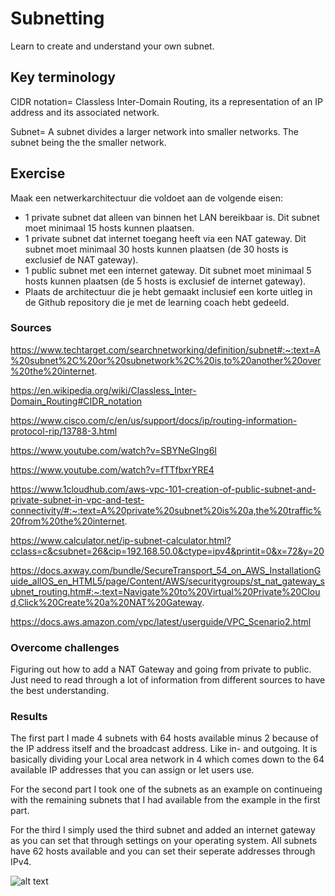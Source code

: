# Subnetting
Learn to create and understand your own subnet.

## Key terminology
CIDR notation= Classless Inter-Domain Routing, its a representation of an IP address and its associated network.

Subnet= A subnet divides a larger network into smaller networks. The subnet being the the smaller network.

## Exercise
Maak een netwerkarchitectuur die voldoet aan de volgende eisen:
- 1 private subnet dat alleen van binnen het LAN bereikbaar is. Dit subnet moet minimaal 15 hosts kunnen plaatsen.
- 1 private subnet dat internet toegang heeft via een NAT gateway. Dit subnet moet minimaal 30 hosts kunnen plaatsen (de 30 hosts is exclusief de NAT gateway).
- 1 public subnet met een internet gateway. Dit subnet moet minimaal 5 hosts    kunnen plaatsen (de 5 hosts is exclusief de internet gateway).
- Plaats de architectuur die je hebt gemaakt inclusief een korte uitleg in de Github repository die je met de learning coach hebt gedeeld.


### Sources
https://www.techtarget.com/searchnetworking/definition/subnet#:~:text=A%20subnet%2C%20or%20subnetwork%2C%20is,to%20another%20over%20the%20internet.

https://en.wikipedia.org/wiki/Classless_Inter-Domain_Routing#CIDR_notation

https://www.cisco.com/c/en/us/support/docs/ip/routing-information-protocol-rip/13788-3.html

https://www.youtube.com/watch?v=SBYNeGIng6I

https://www.youtube.com/watch?v=fTTfbxrYRE4

https://www.1cloudhub.com/aws-vpc-101-creation-of-public-subnet-and-private-subnet-in-vpc-and-test-connectivity/#:~:text=A%20private%20subnet%20is%20a,the%20traffic%20from%20the%20internet.

https://www.calculator.net/ip-subnet-calculator.html?cclass=c&csubnet=26&cip=192.168.50.0&ctype=ipv4&printit=0&x=72&y=20

https://docs.axway.com/bundle/SecureTransport_54_on_AWS_InstallationGuide_allOS_en_HTML5/page/Content/AWS/securitygroups/st_nat_gateway_subnet_routing.htm#:~:text=Navigate%20to%20Virtual%20Private%20Cloud,Click%20Create%20a%20NAT%20Gateway.

https://docs.aws.amazon.com/vpc/latest/userguide/VPC_Scenario2.html

### Overcome challenges
Figuring out how to add a NAT Gateway and going from private to public. Just need to read through a lot of information from different sources to have the best understanding.

### Results
The first part I made 4 subnets with 64 hosts available minus 2 because of the IP address itself and the broadcast address. Like in- and outgoing. It is basically dividing your Local area network in 4 which comes down to the 64 available IP addresses that you can assign or let users use.

For the second part I took one of the subnets as an example on continueing with the remaining subnets that I had available from the example in the first part.

For the third I simply used the third subnet and added an internet gateway as you can set that through settings on your operating system. All subnets have 62 hosts available and you can set their seperate addresses through IPv4.

![alt text]()